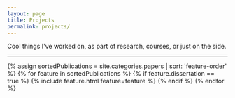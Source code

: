 ```yaml
---
layout: page
title: Projects
permalink: projects/
---
```


Cool things I've worked on, as part of research, courses, or just on the side.

<hr>

<div class="cover-wrapper cover-wrapper-3-col l-page">
	{% assign sortedPublications = site.categories.papers | sort: 'feature-order' %}
	{% for feature in sortedPublications %}
		{% if feature.dissertation == true %}
			{% include feature.html feature=feature %}
		{% endif %}
	{% endfor %}
</div>

<div class="project-spacer"></div>

